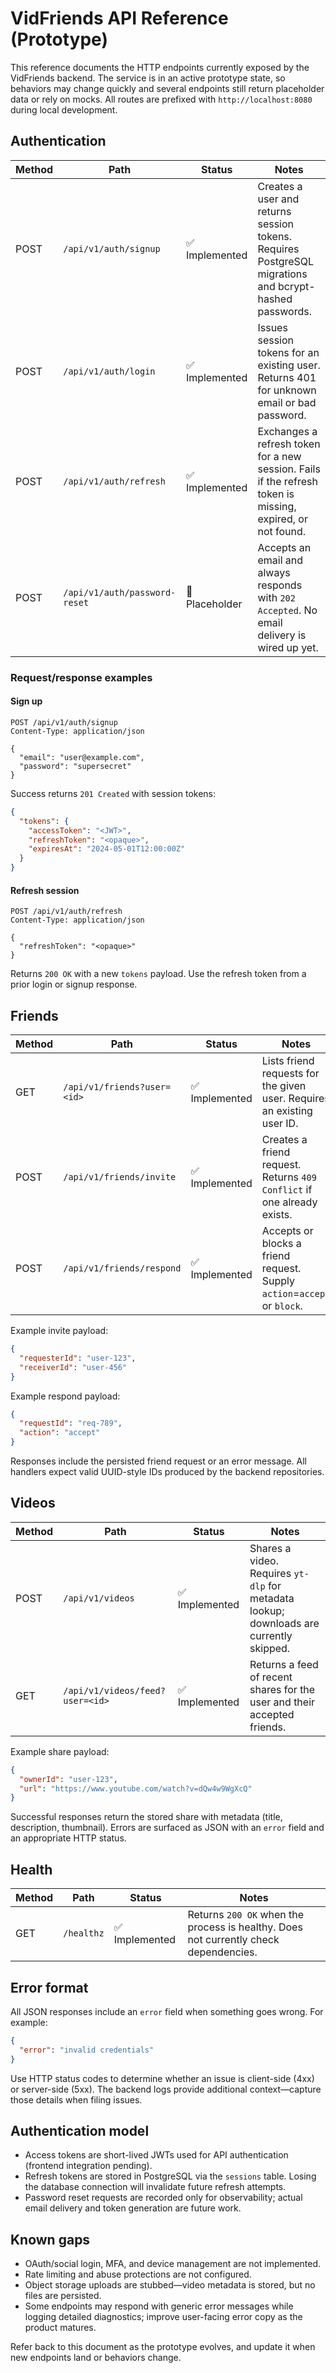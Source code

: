 # VidFriends API Reference (Prototype)

This reference documents the HTTP endpoints currently exposed by the VidFriends backend. The service is in an active prototype
state, so behaviors may change quickly and several endpoints still return placeholder data or rely on mocks. All routes are
prefixed with `http://localhost:8080` during local development.

## Authentication

| Method | Path | Status | Notes |
| ------ | ---- | ------ | ----- |
| POST | `/api/v1/auth/signup` | ✅ Implemented | Creates a user and returns session tokens. Requires PostgreSQL migrations and bcrypt-hashed passwords. |
| POST | `/api/v1/auth/login` | ✅ Implemented | Issues session tokens for an existing user. Returns 401 for unknown email or bad password. |
| POST | `/api/v1/auth/refresh` | ✅ Implemented | Exchanges a refresh token for a new session. Fails if the refresh token is missing, expired, or not found. |
| POST | `/api/v1/auth/password-reset` | 🚧 Placeholder | Accepts an email and always responds with `202 Accepted`. No email delivery is wired up yet. |

### Request/response examples

#### Sign up

```http
POST /api/v1/auth/signup
Content-Type: application/json

{
  "email": "user@example.com",
  "password": "supersecret"
}
```

Success returns `201 Created` with session tokens:

```json
{
  "tokens": {
    "accessToken": "<JWT>",
    "refreshToken": "<opaque>",
    "expiresAt": "2024-05-01T12:00:00Z"
  }
}
```

#### Refresh session

```http
POST /api/v1/auth/refresh
Content-Type: application/json

{
  "refreshToken": "<opaque>"
}
```

Returns `200 OK` with a new `tokens` payload. Use the refresh token from a prior login or signup response.

## Friends

| Method | Path | Status | Notes |
| ------ | ---- | ------ | ----- |
| GET | `/api/v1/friends?user=<id>` | ✅ Implemented | Lists friend requests for the given user. Requires an existing user ID. |
| POST | `/api/v1/friends/invite` | ✅ Implemented | Creates a friend request. Returns `409 Conflict` if one already exists. |
| POST | `/api/v1/friends/respond` | ✅ Implemented | Accepts or blocks a friend request. Supply `action`=`accept` or `block`. |

Example invite payload:

```json
{
  "requesterId": "user-123",
  "receiverId": "user-456"
}
```

Example respond payload:

```json
{
  "requestId": "req-789",
  "action": "accept"
}
```

Responses include the persisted friend request or an error message. All handlers expect valid UUID-style IDs produced by the
backend repositories.

## Videos

| Method | Path | Status | Notes |
| ------ | ---- | ------ | ----- |
| POST | `/api/v1/videos` | ✅ Implemented | Shares a video. Requires `yt-dlp` for metadata lookup; downloads are currently skipped. |
| GET | `/api/v1/videos/feed?user=<id>` | ✅ Implemented | Returns a feed of recent shares for the user and their accepted friends. |

Example share payload:

```json
{
  "ownerId": "user-123",
  "url": "https://www.youtube.com/watch?v=dQw4w9WgXcQ"
}
```

Successful responses return the stored share with metadata (title, description, thumbnail). Errors are surfaced as JSON with an
`error` field and an appropriate HTTP status.

## Health

| Method | Path | Status | Notes |
| ------ | ---- | ------ | ----- |
| GET | `/healthz` | ✅ Implemented | Returns `200 OK` when the process is healthy. Does not currently check dependencies. |

## Error format

All JSON responses include an `error` field when something goes wrong. For example:

```json
{
  "error": "invalid credentials"
}
```

Use HTTP status codes to determine whether an issue is client-side (4xx) or server-side (5xx). The backend logs provide
additional context—capture those details when filing issues.

## Authentication model

- Access tokens are short-lived JWTs used for API authentication (frontend integration pending).
- Refresh tokens are stored in PostgreSQL via the `sessions` table. Losing the database connection will invalidate future refresh
  attempts.
- Password reset requests are recorded only for observability; actual email delivery and token generation are future work.

## Known gaps

- OAuth/social login, MFA, and device management are not implemented.
- Rate limiting and abuse protections are not configured.
- Object storage uploads are stubbed—video metadata is stored, but no files are persisted.
- Some endpoints may respond with generic error messages while logging detailed diagnostics; improve user-facing error copy as the
  product matures.

Refer back to this document as the prototype evolves, and update it when new endpoints land or behaviors change.
